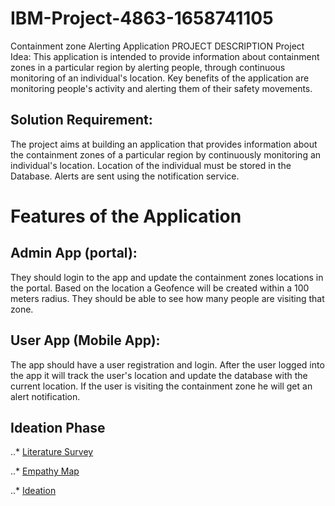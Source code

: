 # IBM-Project-4863-1658741105
Containment zone Alerting Application
PROJECT DESCRIPTION
Project Idea:
This application is intended to provide information about containment zones in a particular region by alerting people, through continuous monitoring of an individual's location.  Key benefits of the application are monitoring people's activity and alerting them of their safety movements.
 
## Solution Requirement:
The project aims at building an application that provides information about the containment zones of a particular region by continuously monitoring an individual's location. Location of the individual must be stored in the Database. Alerts are sent using the notification service. 
 
# Features of the Application
 
## Admin App (portal):
They should login to the app and update the containment zones locations in the portal.  Based on the location a Geofence will be created within a 100 meters radius.  They should be able to see how many people are visiting that zone.
 
## User App (Mobile App):
The app should have a user registration and login.  After the user logged into the app it will  track the user's location and update the database with the current location.  If the user is visiting the containment zone he will get an alert notification.

## Ideation Phase
..* [Literature Survey](https://github.com/Vikneysh/IBM-Project-4863-1658741105/blob/main/Ideation%20Phase/Literature%20Survey/Containment%20Zone%20Alerting%20Application%20-%20Literature%20Survey.pdf)

..* [Empathy Map](https://github.com/Vikneysh/IBM-Project-4863-1658741105/blob/main/Ideation%20Phase/Empathy%20Map/Containment%20Zone%20Alerting%20Application%20-%20Empathy%20Map.pdf)

..* [Ideation](https://github.com/Vikneysh/IBM-Project-4863-1658741105/blob/main/Ideation%20Phase/Ideation/Containment%20Zone%20Alerting%20Application%20-%20Ideation.pdf)


 
